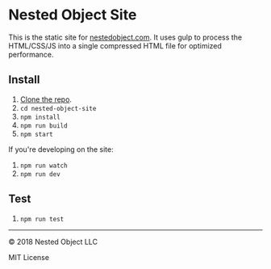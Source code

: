 # Nested Object Site

This is the static site for [nestedobject.com](https://nestedobject.com). It uses gulp to process the HTML/CSS/JS into a single compressed HTML file for optimized performance.

## Install

1. [Clone the repo](https://help.github.com/articles/cloning-a-repository/).
2. `cd nested-object-site`
3. `npm install`
4. `npm run build`
5. `npm start`

If you're developing on the site:

1. `npm run watch`
2. `npm run dev`


## Test

1. `npm run test`

---

© 2018 Nested Object LLC

MIT License
